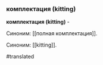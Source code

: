### комплектация (kitting)

**комплектация (kitting)** -

Синоним: [[полная комплектация]].

Синоним: [[kitting]].

#translated
